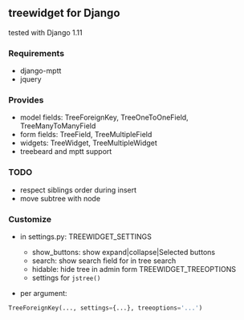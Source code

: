 ## treewidget for Django ##

tested with Django 1.11

### Requirements ###

- django-mptt
- jquery

### Provides ###

- model fields: TreeForeignKey, TreeOneToOneField, TreeManyToManyField
- form fields: TreeField, TreeMultipleField
- widgets: TreeWidget, TreeMultipleWidget
- treebeard and mptt support

### TODO ###

- respect siblings order during insert
- move subtree with node


### Customize ###

- in settings.py:
TREEWIDGET_SETTINGS
    - show_buttons: show expand|collapse|Selected buttons
    - search: show search field for in tree search
    - hidable: hide tree in admin form
TREEWIDGET_TREEOPTIONS
    - settings for `jstree()`

- per argument:
```python
TreeForeignKey(..., settings={...}, treeoptions='...')
```